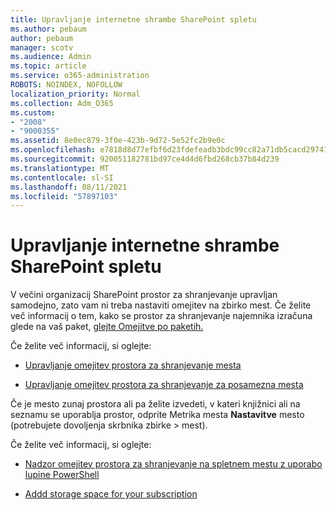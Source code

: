 ```yaml
---
title: Upravljanje internetne shrambe SharePoint spletu
ms.author: pebaum
author: pebaum
manager: scotv
ms.audience: Admin
ms.topic: article
ms.service: o365-administration
ROBOTS: NOINDEX, NOFOLLOW
localization_priority: Normal
ms.collection: Adm_O365
ms.custom:
- "2008"
- "9000355"
ms.assetid: 8e0ec879-3f0e-423b-9d72-5e52fc2b9e0c
ms.openlocfilehash: e7818d8d77efbf6d23fdefeadb3bdc99cc82a71db5cacd29741749fa74460a7a
ms.sourcegitcommit: 920051182781bd97ce4d4d6fbd268cb37b84d239
ms.translationtype: MT
ms.contentlocale: sl-SI
ms.lasthandoff: 08/11/2021
ms.locfileid: "57897103"
---
```

# <a name="manage-your-sharepoint-online-storage"></a>Upravljanje internetne shrambe SharePoint spletu

V večini organizacij SharePoint prostor za shranjevanje upravljan samodejno, zato vam ni treba nastaviti omejitev na zbirko mest. Če želite več informacij o tem, kako se prostor za shranjevanje najemnika izračuna glede na vaš paket, [glejte Omejitve po paketih.](https://docs.microsoft.com/office365/servicedescriptions/sharepoint-online-service-description/sharepoint-online-limits?redirectedfrom=MSDN#limits-by-plan)

Če želite več informacij, si oglejte:

- [Upravljanje omejitev prostora za shranjevanje mesta](https://docs.microsoft.com/sharepoint/manage-site-collection-storage-limits)

- [Upravljanje omejitev prostora za shranjevanje za posamezna mesta](https://docs.microsoft.com/sharepoint/manage-site-collection-storage-limits#manage-individual-site-storage-limits)

Če je mesto zunaj prostora ali pa želite izvedeti, v kateri knjižnici ali na seznamu se uporablja prostor, odprite Metrika mesta **Nastavitve** mesto (potrebujete dovoljenja skrbnika zbirke  >   mest).

Če želite več informacij, si oglejte:

- [Nadzor omejitev prostora za shranjevanje na spletnem mestu z uporabo lupine PowerShell](https://docs.microsoft.com/sharepoint/manage-site-collection-storage-limits#monitor-site-storage-limits-by-using-powershell)

- [Addd storage space for your subscription](https://docs.microsoft.com/microsoft-365/commerce/add-storage-space) 
  